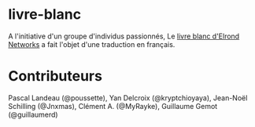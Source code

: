 # livre-blanc

A l'initiative d'un groupe d'individus passionnés, Le [livre blanc d'Elrond Networks](https://elrond.com/assets/files/elrond-whitepaper.pdf) a fait l'objet d'une traduction en français. 

# Contributeurs 
Pascal Landeau (@poussette), Yan Delcroix (@kryptchioyaya), Jean-Noël Schilling (@Jnxmas), Clément A. (@MyRayke), Guillaume Gemot (@guillaumerd)
